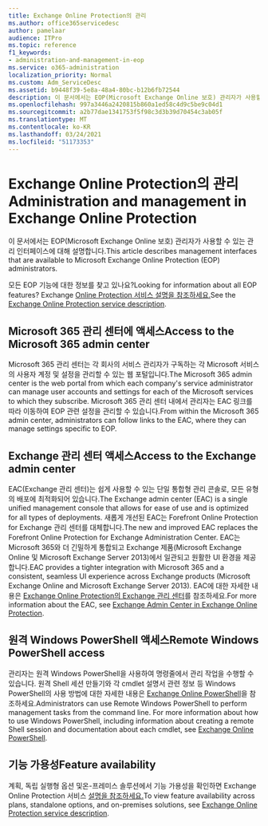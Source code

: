 ```yaml
---
title: Exchange Online Protection의 관리
ms.author: office365servicedesc
author: pamelaar
audience: ITPro
ms.topic: reference
f1_keywords:
- administration-and-management-in-eop
ms.service: o365-administration
localization_priority: Normal
ms.custom: Adm_ServiceDesc
ms.assetid: b9448f39-5e8a-48a4-80bc-b12b6fb72544
description: 이 문서에서는 EOP(Microsoft Exchange Online 보호) 관리자가 사용할 수 있는 관리 인터페이스에 대해 설명합니다.
ms.openlocfilehash: 997a3446a2420815b860a1ed58c4d9c5be9c04d1
ms.sourcegitcommit: a2b77dae1341753f5f98c3d3b39d70454c3ab05f
ms.translationtype: MT
ms.contentlocale: ko-KR
ms.lasthandoff: 03/24/2021
ms.locfileid: "51173353"
---
```

# <a name="administration-and-management-in-exchange-online-protection"></a><span data-ttu-id="86200-103">Exchange Online Protection의 관리</span><span class="sxs-lookup"><span data-stu-id="86200-103">Administration and management in Exchange Online Protection</span></span>

<span data-ttu-id="86200-104">이 문서에서는 EOP(Microsoft Exchange Online 보호) 관리자가 사용할 수 있는 관리 인터페이스에 대해 설명합니다.</span><span class="sxs-lookup"><span data-stu-id="86200-104">This article describes management interfaces that are available to Microsoft Exchange Online Protection (EOP) administrators.</span></span>
  
<span data-ttu-id="86200-105">모든 EOP 기능에 대한 정보를 찾고 있나요?</span><span class="sxs-lookup"><span data-stu-id="86200-105">Looking for information about all EOP features?</span></span> <span data-ttu-id="86200-106">Exchange [Online Protection 서비스 설명을 참조하세요.](exchange-online-protection-service-description.md)</span><span class="sxs-lookup"><span data-stu-id="86200-106">See the [Exchange Online Protection service description](exchange-online-protection-service-description.md).</span></span>
  
## <a name="access-to-the-microsoft-365-admin-center"></a><span data-ttu-id="86200-107">Microsoft 365 관리 센터에 액세스</span><span class="sxs-lookup"><span data-stu-id="86200-107">Access to the Microsoft 365 admin center</span></span>

<span data-ttu-id="86200-108">Microsoft 365 관리 센터는 각 회사의 서비스 관리자가 구독하는 각 Microsoft 서비스의 사용자 계정 및 설정을 관리할 수 있는 웹 포털입니다.</span><span class="sxs-lookup"><span data-stu-id="86200-108">The Microsoft 365 admin center is the web portal from which each company's service administrator can manage user accounts and settings for each of the Microsoft services to which they subscribe.</span></span> <span data-ttu-id="86200-109">Microsoft 365 관리 센터 내에서 관리자는 EAC 링크를 따라 이동하여 EOP 관련 설정을 관리할 수 있습니다.</span><span class="sxs-lookup"><span data-stu-id="86200-109">From within the Microsoft 365 admin center, administrators can follow links to the EAC, where they can manage settings specific to EOP.</span></span>
  
## <a name="access-to-the-exchange-admin-center"></a><span data-ttu-id="86200-110">Exchange 관리 센터 액세스</span><span class="sxs-lookup"><span data-stu-id="86200-110">Access to the Exchange admin center</span></span>

<span data-ttu-id="86200-111">EAC(Exchange 관리 센터)는 쉽게 사용할 수 있는 단일 통합형 관리 콘솔로, 모든 유형의 배포에 최적화되어 있습니다.</span><span class="sxs-lookup"><span data-stu-id="86200-111">The Exchange admin center (EAC) is a single unified management console that allows for ease of use and is optimized for all types of deployments.</span></span> <span data-ttu-id="86200-112">새롭게 개선된 EAC는 Forefront Online Protection for Exchange 관리 센터를 대체합니다.</span><span class="sxs-lookup"><span data-stu-id="86200-112">The new and improved EAC replaces the Forefront Online Protection for Exchange Administration Center.</span></span> <span data-ttu-id="86200-113">EAC는 Microsoft 365와 더 긴밀하게 통합되고 Exchange 제품(Microsoft Exchange Online 및 Microsoft Exchange Server 2013)에서 일관되고 원활한 UI 환경을 제공합니다.</span><span class="sxs-lookup"><span data-stu-id="86200-113">EAC provides a tighter integration with Microsoft 365 and a consistent, seamless UI experience across Exchange products (Microsoft Exchange Online and Microsoft Exchange Server 2013).</span></span> <span data-ttu-id="86200-114">EAC에 대한 자세한 내용은 [Exchange Online Protection의 Exchange 관리 센터](/microsoft-365/security/office-365-security/exchange-admin-center-in-exchange-online-protection-eop)를 참조하세요.</span><span class="sxs-lookup"><span data-stu-id="86200-114">For more information about the EAC, see [Exchange Admin Center in Exchange Online Protection](/microsoft-365/security/office-365-security/exchange-admin-center-in-exchange-online-protection-eop).</span></span>
  
## <a name="remote-windows-powershell-access"></a><span data-ttu-id="86200-115">원격 Windows PowerShell 액세스</span><span class="sxs-lookup"><span data-stu-id="86200-115">Remote Windows PowerShell access</span></span>

 <span data-ttu-id="86200-p104">관리자는 원격 Windows PowerShell을 사용하여 명령줄에서 관리 작업을 수행할 수 있습니다. 원격 Shell 세션 만들기와 각 cmdlet 설명서 관련 정보 등 Windows PowerShell의 사용 방법에 대한 자세한 내용은 [Exchange Online PowerShell](/powershell/exchange/exchange-online-powershell)을 참조하세요.</span><span class="sxs-lookup"><span data-stu-id="86200-p104">Administrators can use Remote Windows PowerShell to perform management tasks from the command line. For more information about how to use Windows PowerShell, including information about creating a remote Shell session and documentation about each cmdlet, see [Exchange Online PowerShell](/powershell/exchange/exchange-online-powershell).</span></span>
  
## <a name="feature-availability"></a><span data-ttu-id="86200-118">기능 가용성</span><span class="sxs-lookup"><span data-stu-id="86200-118">Feature availability</span></span>

<span data-ttu-id="86200-119">계획, 독립 실행형 옵션 및온-프레미스 솔루션에서 기능 가용성을 확인하면 Exchange Online Protection 서비스 [설명을 참조하세요.](exchange-online-protection-service-description.md)</span><span class="sxs-lookup"><span data-stu-id="86200-119">To view feature availability across plans, standalone options, and on-premises solutions, see [Exchange Online Protection service description](exchange-online-protection-service-description.md).</span></span>
